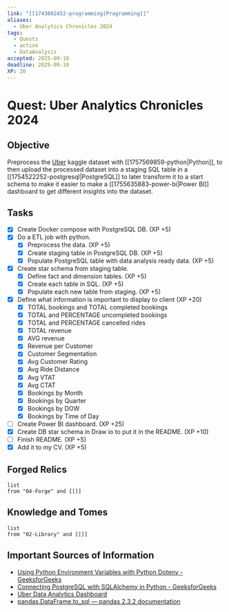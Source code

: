 ```yaml
---
link: "[[1743802452-programming|Programming]]"
aliases:
  - Uber Analytics Chronicles 2024
tags:
  - Quests
  - active
  - DataAnalysis
accepted: 2025-09-10
deadline: 2025-09-10
XP: 20
---
```

# Quest: Uber Analytics Chronicles 2024
## Objective
Preprocess the [Uber](https://www.kaggle.com/datasets/yashdevladdha/uber-ride-analytics-dashboard) kaggle dataset with [[1757569859-python|Python]], to then upload the processed dataset into a staging SQL table in a [[1754522252-postgresql|PostgreSQL]] to later transform it to a start schema to make it easier to make a [[1755635883-power-bi|Power BI]] dashboard to get different insights into the dataset.

## Tasks
- [x] Create Docker compose with PostgreSQL DB. (XP +5)
- [x] Do a ETL job with python.
	- [x] Preprocess the data. (XP +5)
	- [x] Create staging table in PostgreSQL DB. (XP +5)
	- [x] Populate PostgreSQL table with data analysis ready data. (XP +5)
- [x] Create star schema from staging table.
	- [x] Define fact and dimension tables. (XP +5)
	- [x] Create each table in SQL. (XP +5)
	- [x] Populate each new table from staging. (XP +5)
- [x] Define what information is important to display to client (XP +20)
	- [x] TOTAL bookings and TOTAL completed bookings
	- [x] TOTAL and PERCENTAGE uncompleted bookings
	- [x] TOTAL and PERCENTAGE cancelled rides
	- [x] TOTAL revenue
	- [x] AVG revenue
	- [x] Revenue per Customer
	- [x] Customer Segmentation
	- [x] Avg Customer Rating
	- [x] Avg Ride Distance
	- [x] Avg VTAT
	- [x] Avg CTAT
	- [x] Bookings by Month
	- [x] Bookings by Quarter
	- [x] Bookings by DOW
	- [x] Bookings by Time of Day
- [ ] Create Power BI dashboard. (XP +25)
- [x] Create DB star schema in Draw io to put it in the README. (XP +10)
- [ ] Finish README. (XP +5)
- [x] Add it to my CV. (XP +5)

## Forged Relics
```dataview
list
from "04-Forge" and [[]]
```
## Knowledge and Tomes
```dataview
list
from "02-Library" and [[]]
```

## Important Sources of Information
- [Using Python Environment Variables with Python Dotenv - GeeksforGeeks](https://www.geeksforgeeks.org/python/using-python-environment-variables-with-python-dotenv/)
- [Connecting PostgreSQL with SQLAlchemy in Python - GeeksforGeeks](https://www.geeksforgeeks.org/python/connecting-postgresql-with-sqlalchemy-in-python/)
- [Uber Data Analytics Dashboard](https://www.kaggle.com/datasets/yashdevladdha/uber-ride-analytics-dashboard)
- [pandas.DataFrame.to_sql — pandas 2.3.2 documentation](https://pandas.pydata.org/pandas-docs/stable/reference/api/pandas.DataFrame.to_sql.html)